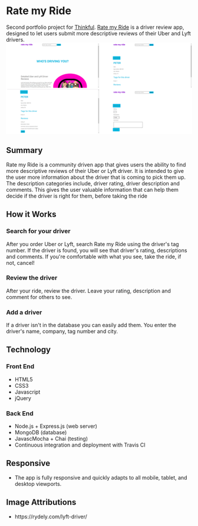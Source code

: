 <h1>Rate my Ride</h1>

Second portfolio project for <a href="https://www.thinkful.com/">Thinkful</a>. <a href="https://rate-my-ride.herokuapp.com/">Rate my Ride</a> is a driver review app, designed to let users submit more descriptive reviews of their Uber and Lyft drivers. 
<img src="public/images/screen-shots1.png">


<h2>Summary</h2>
<p>Rate my Ride is a community driven app that gives users the ability to find more descriptive reviews of their Uber or Lyft driver. It is intended to give the user more information about the driver that is coming to pick them up. The description categories include, driver rating, driver description and comments. This gives the user valuable information that can help them decide if the driver is right for them, before taking the ride</p>


<h2>How it Works</h2>

<h3>Search for your driver</h3>
<p>After you order Uber or Lyft, search Rate my Ride using the driver's tag number. If the driver is found, you will see that driver's rating, descriptions and comments. If you're comfortable with what you see, take the ride, if not, cancel!</p>


<h3>Review the driver</h3>
<p>After your ride, review the driver. Leave your rating, description and comment for others to see.</p>

<h3>Add a driver</h3>
<p>If a driver isn't in the database you can easily add them. You enter the driver's name, company, tag number and city.</p>

<h2>Technology</h2>
<h3>Front End</h3>
<ul>
	<li>HTML5</li>
	<li>CSS3</li>
	<li>Javascript</li>
	<li>jQuery</li>
</ul>

<h3>Back End</h3>
<ul>
	<li>Node.js + Express.js (web server)</li>
	<li>MongoDB (database)</li>
	<li>JavascMocha + Chai (testing)</li>
	<li>Continuous integration and deployment with Travis CI</li>
</ul>


<h2>Responsive</h2>
<ul>
	<li>The app is fully responsive and quickly adapts to all mobile, tablet, and desktop viewports.</li>
</ul>



<h2>Image Attributions</h2>
<ul>
	<li><a href="https://rydely.com/lyft-driver/"></a>https://rydely.com/lyft-driver/</li>
</ul>